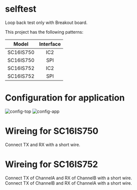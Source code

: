 # selftest
Loop back test only with Breakout board.   

This project has the following patterns:

|Model|Interface|
|:-:|:-:|
|SC16IS750|IC2|
|SC16IS750|SPI|
|SC16IS752|IC2|
|SC16IS752|SPI|

# Configuration for application
![config-top](https://github.com/nopnop2002/esp-idf-sc16is750/assets/6020549/a585a00a-8d99-4acc-8db6-ff8c5acd3b49)
![config-app](https://github.com/nopnop2002/esp-idf-sc16is750/assets/6020549/8bf684e6-ca0f-4e02-8bdd-c782e824427f)


# Wireing for SC16IS750  
Connect TX and RX with a short wire.   

# Wireing for SC16IS752  
Connect TX of ChannelA and RX of ChannelB with a short wire.   
Connect TX of ChannelB and RX of ChannelA with a short wire.   
